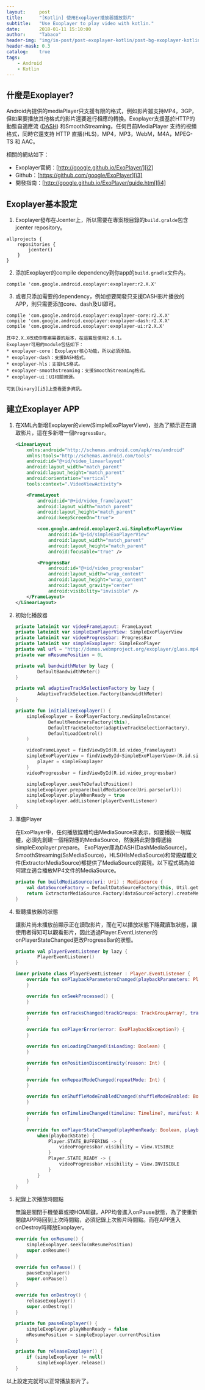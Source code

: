 ```yaml
---
layout:     post
title:      "[Kotlin] 使用Exoplayer播放器播放影片"
subtitle:   "Use Exoplayer to play video with kotlin."
date:       2018-01-11 15:10:00
author:     "Tabaco"
header-img: "img/in-post/post-exoplayer-kotlin/post-bg-exoplayer-kotlin.png"
header-mask: 0.3
catalog:    true
tags:
    - Android
    - Kotlin
---
```


## 什麼是Exoplayer?
Android內提供的mediaPlayer只支援有限的格式，例如影片雖支持MP4，3GP，但如果要播放其他格式的影片還要進行相應的轉換。Exoplayer支援基於HTTP的動態自適應流 ([DASH][i1]) 和SmoothStreaming，任何目前MediaPlayer 支持的視頻格式，同時它還支持 HTTP 直播(HLS)，MP4，MP3，WebM，M4A，MPEG-TS 和 AAC。

相關的網站如下：
* Exoplayer官網：[http://google.github.io/ExoPlayer/][i2]
* Github：[https://github.com/google/ExoPlayer][i3]
* 開發指南：[http://google.github.io/ExoPlayer/guide.html][i4]

## Exoplayer基本設定
1. Exoplayer發布在Jcenter上，所以需要在專案根目錄的`build.gralde`包含jcenter repository。
```
allprojects {
    repositories {
        jcenter()
    }
}
```
2. 添加Exoplayer的compile dependency到你app的`build.gradle`文件內。
```
compile 'com.google.android.exoplayer:exoplayer:r2.X.X'
```
3. 或者只添加需要的dependency，例如想要開發只支援DASH影片播放的APP，則只需要添加core、dash及UI即可。
```
compile 'com.google.android.exoplayer:exoplayer-core:r2.X.X'
compile 'com.google.android.exoplayer:exoplayer-dash:r2.X.X'
compile 'com.google.android.exoplayer:exoplayer-ui:r2.X.X'
```

    其中2.X.X改成你專案需要的版本，在這篇是使用2.6.1。
    Exoplayer可用的module包括如下：
    * exoplayer-core：Exoplayer核心功能，所以必須添加。
    * exoplayer-dash：支援DASH格式。
    * exoplayer-hls：支援HLS格式。
    * exoplayer-smoothstreaming：支援SmoothStreaming格式。
    * exoplayer-ui：UI相關資源。

    可到[binary][i5]上查看更多資訊。

## 建立Exoplayer APP

1. 在XML內新增Exoplayer的view(SimpleExoPlayerView)，並為了顯示正在讀取影片，這在多新增一個`ProgressBar`。
    
    ```xml
    <LinearLayout
        xmlns:android="http://schemas.android.com/apk/res/android"
        xmlns:tools="http://schemas.android.com/tools"
        android:id="@+id/video_linearlayout"
        android:layout_width="match_parent"
        android:layout_height="match_parent"
        android:orientation="vertical"
        tools:context=".VideoViewActivity">

        <FrameLayout
            android:id="@+id/video_framelayout"
            android:layout_width="match_parent"
            android:layout_height="match_parent"
            android:keepScreenOn="true">

            <com.google.android.exoplayer2.ui.SimpleExoPlayerView
                android:id="@+id/simpleExoPlayerView"
                android:layout_width="match_parent"
                android:layout_height="match_parent"
                android:focusable="true" />

            <ProgressBar
                android:id="@+id/video_progressbar"
                android:layout_width="wrap_content"
                android:layout_height="wrap_content"
                android:layout_gravity="center"
                android:visibility="invisible" />
        </FrameLayout>
    </LinearLayout>
    ```
2. 初始化播放器

    ```kotlin
    private lateinit var videoFrameLayout: FrameLayout
    private lateinit var simpleExoPlayerView: SimpleExoPlayerView
    private lateinit var videoProgressbar: ProgressBar
    private lateinit var simpleExoplayer: SimpleExoPlayer
    private val url = "http://demos.webmproject.org/exoplayer/glass.mp4"
    private var mResumePosition = 0L

    private val bandwidthMeter by lazy {
            DefaultBandwidthMeter()
    }

    private val adaptiveTrackSelectionFactory by lazy {
            AdaptiveTrackSelection.Factory(bandwidthMeter)
    }

    private fun initializeExoplayer() {
        simpleExoplayer = ExoPlayerFactory.newSimpleInstance(
                DefaultRenderersFactory(this),
                DefaultTrackSelector(adaptiveTrackSelectionFactory),
                DefaultLoadControl()
        )

        videoFrameLayout = findViewById(R.id.video_framelayout)
        simpleExoPlayerView = findViewById<SimpleExoPlayerView>(R.id.simpleExoPlayerView).apply {
            player = simpleExoplayer
        }
        videoProgressbar = findViewById(R.id.video_progressbar)

        simpleExoplayer.seekToDefaultPosition()
        simpleExoplayer.prepare(buildMediaSource(Uri.parse(url)))
        simpleExoplayer.playWhenReady = true
        simpleExoplayer.addListener(playerEventListener)
    }
    ```

3. 準備Player

    在ExoPlayer中，任何播放媒體均由MediaSource來表示，如要播放一塊媒體，必須先創建一個相對應的MediaSource，然後將此對像傳遞給simpleExoplayer.prepare。
    ExoPlayer庫為DASH(DashMediaSource)，SmoothStreaming(SsMediaSource)，HLS(HlsMediaSource)和常規媒體文件(ExtractorMediaSource)都提供了MediaSource的實現。以下程式碼為如何建立適合播放MP4文件的MediaSource。
    ```kotlin
    private fun buildMediaSource(uri: Uri) : MediaSource {
        val dataSourceFactory = DefaultDataSourceFactory(this, Util.getUserAgent(this, "ExoplayerSample"), bandwidthMeter)
        return ExtractorMediaSource.Factory(dataSourceFactory).createMediaSource(uri)
    }
    ```

4. 監聽播放器的狀態

    讓影片尚未播放前顯示正在讀取影片，而在可以播放狀態下隱藏讀取狀態，讓使用者得知可以觀看影片，因此透過Player.EventListener的onPlayerStateChanged更改ProgressBar的狀態。
    ```kotlin
    private val playerEventListener by lazy {
            PlayerEventListener()
    }

    inner private class PlayerEventListener : Player.EventListener {
        override fun onPlaybackParametersChanged(playbackParameters: PlaybackParameters?) {
        }

        override fun onSeekProcessed() {
        }

        override fun onTracksChanged(trackGroups: TrackGroupArray?, trackSelections: TrackSelectionArray?) {
        }

        override fun onPlayerError(error: ExoPlaybackException?) {
        }

        override fun onLoadingChanged(isLoading: Boolean) {
        }

        override fun onPositionDiscontinuity(reason: Int) {
        }

        override fun onRepeatModeChanged(repeatMode: Int) {
        }

        override fun onShuffleModeEnabledChanged(shuffleModeEnabled: Boolean) {
        }

        override fun onTimelineChanged(timeline: Timeline?, manifest: Any?) {
        }

        override fun onPlayerStateChanged(playWhenReady: Boolean, playbackState: Int) {
            when(playbackState) {
                Player.STATE_BUFFERING -> {
                    videoProgressbar.visibility = View.VISIBLE
                }
                Player.STATE_READY -> {
                    videoProgressbar.visibility = View.INVISIBLE
                }
            }
        }
    }
    ```

5. 紀錄上次播放時間點

    無論是關閉手機螢幕或按HOME鍵，APP均會進入onPause狀態，為了使重新開啟APP時回到上次時間點，必須記錄上次影片時間點。而在APP進入onDestroy時釋放Exoplayer。
    ```kotlin
    override fun onResume() {
        simpleExoplayer.seekTo(mResumePosition)
        super.onResume()
    }

    override fun onPause() {
        pauseExoplayer()
        super.onPause()
    }

    override fun onDestroy() {
        releaseExoplayer()
        super.onDestroy()
    }
    
    private fun pauseExoplayer() {
        simpleExoplayer.playWhenReady = false
        mResumePosition = simpleExoplayer.currentPosition
    }

    private fun releaseExoplayer() {
        if (simpleExoplayer != null)
            simpleExoplayer.release()
    }
    ```

以上設定完就可以正常播放影片了。


[i1]: https://zh.wikipedia.org/wiki/%E5%9F%BA%E4%BA%8EHTTP%E7%9A%84%E5%8A%A8%E6%80%81%E8%87%AA%E9%80%82%E5%BA%94%E6%B5%81
[i2]: http://google.github.io/ExoPlayer/
[i3]: https://github.com/google/ExoPlayer
[i4]: http://google.github.io/ExoPlayer/guide.html
[i5]: https://bintray.com/google/exoplayer